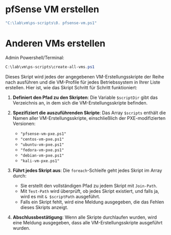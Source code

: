 # pfSense VM erstellen 

```powershell
"C:\lab\vm\ps-scripts\0. pfsense-vm.ps1"
```

# Anderen VMs erstellen

Admin Powershell/Terminal:

```powershell
C:\lab\vm\ps-scripts\create-all-vms.ps1
```

Dieses Skript wird jedes der angegebenen VM-Erstellungsskripte der Reihe nach ausführen und die VM-Profile für jedes Betriebssystem in Ihrer Liste erstellen. Hier ist, wie das Skript Schritt für Schritt funktioniert:

1. **Definiert den Pfad zu den Skripten**: Die Variable `$scriptDir` gibt das Verzeichnis an, in dem sich die VM-Erstellungsskripte befinden.
2. **Spezifiziert die auszuführenden Skripte**: Das Array `$scripts` enthält die Namen aller VM-Erstellungsskripte, einschließlich der PXE-modifizierten Versionen:
   - `"pfsense-vm-pxe.ps1"`
   - `"centos-vm-pxe.ps1"`
   - `"ubuntu-vm-pxe.ps1"`
   - `"fedora-vm-pxe.ps1"`
   - `"debian-vm-pxe.ps1"`
   - `"kali-vm-pxe.ps1"`
3. **Führt jedes Skript aus**: Die `foreach`-Schleife geht jedes Skript im Array durch:
   - Sie erstellt den vollständigen Pfad zu jedem Skript mit `Join-Path`.
   - Mit `Test-Path` wird überprüft, ob jedes Skript existiert, und falls ja, wird es mit `& $scriptPath` ausgeführt.
   - Falls ein Skript fehlt, wird eine Meldung ausgegeben, die das Fehlen dieses Skripts anzeigt.

4. **Abschlussbestätigung**: Wenn alle Skripte durchlaufen wurden, wird eine Meldung ausgegeben, dass alle VM-Erstellungsskripte ausgeführt wurden.


